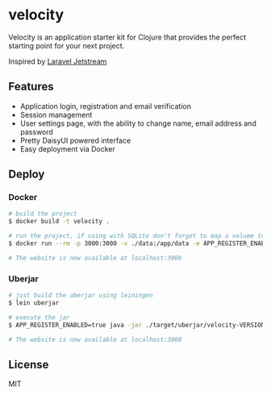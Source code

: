 # velocity

Velocity is an application starter kit for Clojure that provides the perfect starting point for your next project.

Inspired by [Laravel Jetstream](https://jetstream.laravel.com/)

## Features

- Application login, registration and email verification
- Session management
- User settings page, with the ability to change name, email address and password
- Pretty DaisyUI powered interface
- Easy deployment via Docker

## Deploy

### Docker

```bash
# build the project
$ docker build -t velocity .

# run the project, if using with SQLite don't forget to map a volume to /app/data
$ docker run --rm -p 3000:3000 -v ./data:/app/data -e APP_REGISTER_ENABLED=true velocity

# The website is now available at localhost:3000
```

### Uberjar

```bash
# just build the uberjar using leiningen
$ lein uberjar

# execute the jar
$ APP_REGISTER_ENABLED=true java -jar ./target/uberjar/velocity-VERSION-standalone.jar

# The website is now available at localhost:3000
```

## License

MIT
